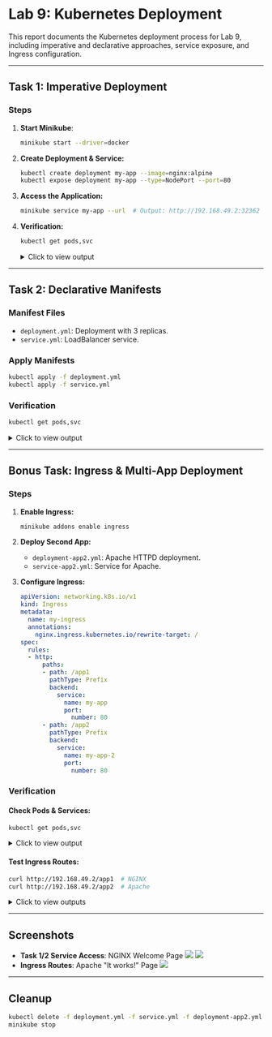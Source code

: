 # Lab 9: Kubernetes Deployment

This report documents the Kubernetes deployment process for Lab 9, including imperative and declarative approaches, service exposure, and Ingress configuration.

---

## **Task 1: Imperative Deployment**

### **Steps**
1. **Start Minikube**:
   ```bash
   minikube start --driver=docker
   ```

2. **Create Deployment & Service:**
   ```bash
   kubectl create deployment my-app --image=nginx:alpine
   kubectl expose deployment my-app --type=NodePort --port=80
   ```

3. **Access the Application:**
   ```bash
   minikube service my-app --url  # Output: http://192.168.49.2:32362
   ```

4. **Verification:**
   ```bash
   kubectl get pods,svc
   ```
   <details> <summary>Click to view output</summary>
   
   ```bash
   NAME                         READY   STATUS    RESTARTS   AGE
   pod/my-app-d94b8f998-c27wt   1/1     Running   0          113s

   NAME                 TYPE        CLUSTER-IP     EXTERNAL-IP   PORT(S)        AGE
   service/kubernetes   ClusterIP   10.96.0.1      <none>        443/TCP        8m14s
   service/my-app       NodePort    10.110.81.28   <none>        80:32362/TCP   69s
   ```
   </details>

---

## **Task 2: Declarative Manifests**

### **Manifest Files**
- `deployment.yml`: Deployment with 3 replicas.
- `service.yml`: LoadBalancer service.

### **Apply Manifests**
```bash
kubectl apply -f deployment.yml
kubectl apply -f service.yml
```

### **Verification**
```bash
kubectl get pods,svc
```
<details> <summary>Click to view output</summary>

```bash
NAME                          READY   STATUS    RESTARTS   AGE
pod/my-app-5d894496d5-2wwkr   1/1     Running   0          15s
pod/my-app-5d894496d5-fdpqb   1/1     Running   0          15s
pod/my-app-5d894496d5-p68j8   1/1     Running   0          15s

NAME                 TYPE           CLUSTER-IP       EXTERNAL-IP   PORT(S)        AGE
service/kubernetes   ClusterIP      10.96.0.1        <none>        443/TCP        18m
service/my-app       LoadBalancer   10.106.201.172   <pending>     80:31783/TCP   6s
```
</details>

---

## **Bonus Task: Ingress & Multi-App Deployment**

### **Steps**
1. **Enable Ingress:**
   ```bash
   minikube addons enable ingress
   ```

2. **Deploy Second App:**
   - `deployment-app2.yml`: Apache HTTPD deployment.
   - `service-app2.yml`: Service for Apache.

3. **Configure Ingress:**
   ```yaml
   apiVersion: networking.k8s.io/v1
   kind: Ingress
   metadata:
     name: my-ingress
     annotations:
       nginx.ingress.kubernetes.io/rewrite-target: /
   spec:
     rules:
     - http:
         paths:
         - path: /app1
           pathType: Prefix
           backend:
             service:
               name: my-app
               port:
                 number: 80
         - path: /app2
           pathType: Prefix
           backend:
             service:
               name: my-app-2
               port:
                 number: 80
   ```

### **Verification**
#### **Check Pods & Services:**
```bash
kubectl get pods,svc
```
<details> <summary>Click to view output</summary>

```bash
NAME                           READY   STATUS    RESTARTS   AGE
pod/my-app-5d894496d5-2wwkr    1/1     Running   0          15m
pod/my-app-5d894496d5-fdpqb    1/1     Running   0          15m
pod/my-app-5d894496d5-p68j8    1/1     Running   0          15m
pod/my-app-2-7d5f8d98c-abcde   1/1     Running   0          2m

NAME                 TYPE           CLUSTER-IP       EXTERNAL-IP   PORT(S)        AGE
service/kubernetes   ClusterIP      10.96.0.1        <none>        443/TCP        30m
service/my-app       LoadBalancer   10.106.201.172   <pending>     80:31783/TCP   12m
service/my-app-2     ClusterIP      10.111.222.333   <none>        80/TCP         2m
```
</details>

#### **Test Ingress Routes:**
```bash
curl http://192.168.49.2/app1  # NGINX
curl http://192.168.49.2/app2  # Apache
```
<details> <summary>Click to view outputs</summary>

**NGINX Output:**
```html
<!DOCTYPE html>
<html>
<head>
<title>Welcome to nginx!</title>
...
</html>
```

**Apache Output:**
```html
<html><body><h1>It works!</h1></body></html>
```
</details>

---

## **Screenshots**
- **Task 1/2 Service Access**: NGINX Welcome Page 
![](/screnshoots/first%20task/1_ngnix.png)
![](/screnshoots/second%20task/2_ngnix.png)
- **Ingress Routes**: Apache "It works!" Page 
![](/screnshoots/bonus/bonus.png)

---

## **Cleanup**
```bash
kubectl delete -f deployment.yml -f service.yml -f deployment-app2.yml -f service-app2.yml -f ingress.yml
minikube stop

